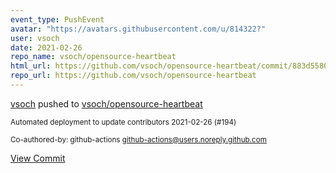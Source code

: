 ```yaml
---
event_type: PushEvent
avatar: "https://avatars.githubusercontent.com/u/814322?"
user: vsoch
date: 2021-02-26
repo_name: vsoch/opensource-heartbeat
html_url: https://github.com/vsoch/opensource-heartbeat/commit/883d5580eab2d1b9c40fb06bc843b4d2f77b4215
repo_url: https://github.com/vsoch/opensource-heartbeat
---
```


<a href='https://github.com/vsoch' target='_blank'>vsoch</a> pushed to <a href='https://github.com/vsoch/opensource-heartbeat' target='_blank'>vsoch/opensource-heartbeat</a>

<small>Automated deployment to update contributors 2021-02-26 (#194)

Co-authored-by: github-actions <github-actions@users.noreply.github.com></small>

<a href='https://github.com/vsoch/opensource-heartbeat/commit/883d5580eab2d1b9c40fb06bc843b4d2f77b4215' target='_blank'>View Commit</a>